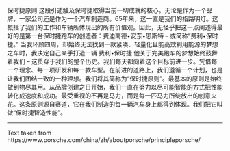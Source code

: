<p-headline>
  保时捷原则
</p-headline>

<p-text class="spacing-mt-32">
  这段引述触及保时捷取得当前一切成就的核心。无论是作为一个品牌，一家公司还是作为一个汽车制造商。65年来，这一直是我们的指路明灯。这概括了我们的工作和车辆所体现出的所有价值观。因此，无怪乎把这一点阐述得最好的是第一台保时捷跑车的创造者：费迪南德•安东•恩斯特 – 或简称“费利•保时捷。”
</p-text>

<p-text class="spacing-mt-16">
  当我环顾四周，却始终无法找到一款紧凑、轻量化且能高效利用能源的梦想之车时，我决定自己亲手打造一辆
</p-text>

<p-text class="spacing-mt-16">
  费利•保时捷
</p-text>

<p-text class="spacing-mt-16">
  他关于完美跑车的梦想始终鼓舞着我们 – 这贯穿于我们的整个历史。我们每天都向着这个目标前进一步。凭借每一个理念、每一项研发和每一款车型。在前进的道路上，我们遵循一个计划，也是让我们团结一致的一种理想。我们将其简称为“保时捷原则”。最基本的原则是始终做到物尽其用。从品牌创建之日开始，我们一直在努力以尽可能智能的方式把性能转化成速度和成功。最受重视的不再是马力，而是每一匹马力所绽放出的创意火花。这条原则源自赛道，它在我们制造的每一辆汽车身上都得到体现。我们把它叫做“保时捷智造性能”。
</p-text>

--- 

<p-text size="x-small">
  Text taken from https://www.porsche.com/china/zh/aboutporsche/principleporsche/
</p-text>